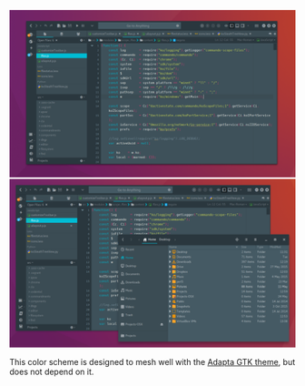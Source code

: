 ![Screenshot1](screenshot1.png)
![Screenshot2](screenshot2.png)

This color scheme is designed to mesh well with the [Adapta GTK theme](https://github.com/tista500/Adapta), but does not depend on it.
